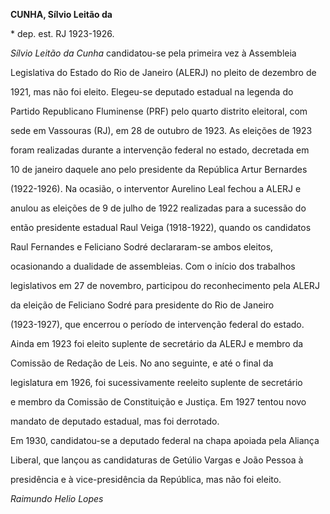 **CUNHA, Sílvio Leitão da**



\* dep. est. RJ 1923-1926.



*Sílvio Leitão da Cunha* candidatou-se pela primeira vez à Assembleia

Legislativa do Estado do Rio de Janeiro (ALERJ) no pleito de dezembro de

1921, mas não foi eleito. Elegeu-se deputado estadual na legenda do

Partido Republicano Fluminense (PRF) pelo quarto distrito eleitoral, com

sede em Vassouras (RJ), em 28 de outubro de 1923. As eleições de 1923

foram realizadas durante a intervenção federal no estado, decretada em

10 de janeiro daquele ano pelo presidente da República Artur Bernardes

(1922-1926). Na ocasião, o interventor Aurelino Leal fechou a ALERJ e

anulou as eleições de 9 de julho de 1922 realizadas para a sucessão do

então presidente estadual Raul Veiga (1918-1922), quando os candidatos

Raul Fernandes e Feliciano Sodré declararam-se ambos eleitos,

ocasionando a dualidade de assembleias. Com o início dos trabalhos

legislativos em 27 de novembro, participou do reconhecimento pela ALERJ

da eleição de Feliciano Sodré para presidente do Rio de Janeiro

(1923-1927), que encerrou o período de intervenção federal do estado.

Ainda em 1923 foi eleito suplente de secretário da ALERJ e membro da

Comissão de Redação de Leis. No ano seguinte, e até o final da

legislatura em 1926, foi sucessivamente reeleito suplente de secretário

e membro da Comissão de Constituição e Justiça. Em 1927 tentou novo

mandato de deputado estadual, mas foi derrotado.



Em 1930, candidatou-se a deputado federal na chapa apoiada pela Aliança

Liberal, que lançou as candidaturas de Getúlio Vargas e João Pessoa à

presidência e à vice-presidência da República, mas não foi eleito.



*Raimundo Helio Lopes*



